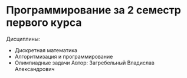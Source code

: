 # Программирование за 2 семестр первого курса
Дисциплины:
- Дискретная математика
- Алгоритмизация и программирование
- Олимпиадные задачи
Автор: Загребельный Владислав Александрович
